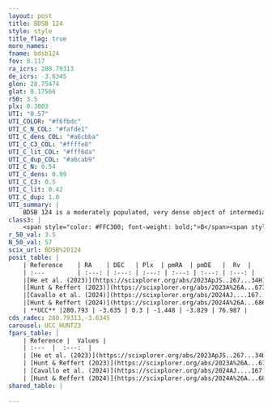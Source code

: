 ```yaml
---
layout: post
title: BDSB 124
style: style
title_flag: true
more_names: 
fname: bdsb124
fov: 0.117
ra_icrs: 280.79313
de_icrs: -3.6345
glon: 28.75474
glat: 0.17566
r50: 3.5
plx: 0.3003
UTI: "0.57"
UTI_COLOR: "#f6fbdc"
UTI_C_N_COL: "#fafde1"
UTI_C_dens_COL: "#a6cbba"
UTI_C_C3_COL: "#ffffe8"
UTI_C_lit_COL: "#fff6da"
UTI_C_dup_COL: "#a6cab9"
UTI_C_N: 0.54
UTI_C_dens: 0.99
UTI_C_C3: 0.5
UTI_C_lit: 0.42
UTI_C_dup: 1.0
UTI_summary: |
    BDSB 124 is a moderately populated, very dense object of intermediate C3 quality. It was recently reported in the literature.
class3: |
    <span style="color: #FFC300; font-weight: bold;">B</span><span style="color: #FFC300; font-weight: bold;">B</span>
r_50_val: 3.5
N_50_val: 57
scix_url: BDSB%20124
posit_table: |
    | Reference    | RA    | DEC   | Plx  | pmRA  | pmDE   |  Rv  |
    | :---         | :---: | :---: | :---: | :---: | :---: | :---: |
    |[He et al. (2023)](https://scixplorer.org/abs/2023ApJS..267...34H) | 280.8 | -3.644 | 0.284 | -1.473 | -3.809 | 38.92 |
    |[Hunt & Reffert (2023)](https://scixplorer.org/abs/2023A%26A...673A.114H) | 280.802 | -3.626 | 0.291 | -1.457 | -3.826 | 82.43 |
    |[Cavallo et al. (2024)](https://scixplorer.org/abs/2024AJ....167...12C) | 280.787 | -3.654 | 0.291 | -- | -- | -- |
    |[Hunt & Reffert (2024)](https://scixplorer.org/abs/2024A%26A...686A..42H) | 280.802 | -3.626 | 0.291 | -1.457 | -3.826 | 82.43 |
    | **UCC** |280.793 | -3.635 | 0.3 | -1.448 | -3.829 | 76.987 | 
cds_radec: 280.79313,-3.6345
carousel: UCC_HUNT23
fpars_table: |
    | Reference |  Values |
    | :---  |  :---:  |
    | [He et al. (2023)](https://scixplorer.org/abs/2023ApJS..267...34H) | `A0=5.2, m-M=12.15, logA=8.1` |
    | [Hunt & Reffert (2023)](https://scixplorer.org/abs/2023A%26A...673A.114H) | `AV50=5.031, diffAV50=2.509, MOD50=12.426, logAge50=7.939` |
    | [Cavallo et al. (2024)](https://scixplorer.org/abs/2024AJ....167...12C) | `AV50=5.01, dMod50=12.74, logAge50=8.01, [Fe/H]50=0.35` |
    | [Hunt & Reffert (2024)](https://scixplorer.org/abs/2024A%26A...686A..42H) | `MassJ=1425.60` |
shared_table: |
    
---
```

